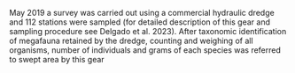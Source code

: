 May 2019 a survey was carried out using a commercial hydraulic dredge and 112 stations were sampled (for detailed description of this gear and sampling procedure see Delgado et al. 2023). After taxonomic identification of megafauna retained by the dredge, counting and weighing of all organisms, number of individuals and grams of each species was referred to swept area by this gear
